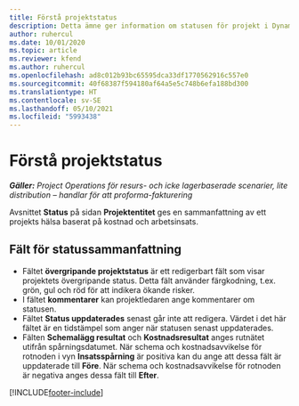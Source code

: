 ```yaml
---
title: Förstå projektstatus
description: Detta ämne ger information om statusen för projekt i Dynamics 365 Project Operations.
author: ruhercul
ms.date: 10/01/2020
ms.topic: article
ms.reviewer: kfend
ms.author: ruhercul
ms.openlocfilehash: ad8c012b93bc65595dca33df1770562916c557e0
ms.sourcegitcommit: 40f68387f594180af64a5e5c748b6efa188bd300
ms.translationtype: HT
ms.contentlocale: sv-SE
ms.lasthandoff: 05/10/2021
ms.locfileid: "5993438"
---
```

# <a name="understand-project-status"></a>Förstå projektstatus

_**Gäller:** Project Operations för resurs- och icke lagerbaserade scenarier, lite distribution – handlar för att proforma-fakturering_


Avsnittet **Status** på sidan **Projektentitet** ges en sammanfattning av ett projekts hälsa baserat på kostnad och arbetsinsats.


## <a name="status-summary-fields"></a>Fält för statussammanfattning

- Fältet **övergripande projektstatus** är ett redigerbart fält som visar projektets övergripande status. Detta fält använder färgkodning, t.ex. grön, gul och röd för att indikera ökande risker. 
- I fältet **kommentarer** kan projektledaren ange kommentarer om statusen. 
- Fältet **Status uppdaterades** senast går inte att redigera. Värdet i det här fältet är en tidstämpel som anger när statusen senast uppdaterades.
- Fälten **Schemalägg resultat** och **Kostnadsresultat** anges rutnätet utifrån spårningsdatumet. När schema och kostnadsavvikelse för rotnoden i vyn **Insatsspårning** är positiva kan du ange att dessa fält är uppdaterade till **Före**. När schema och kostnadsavvikelse för rotnoden är negativa anges dessa fält till **Efter**.


[!INCLUDE[footer-include](../includes/footer-banner.md)]